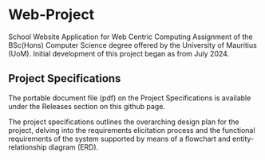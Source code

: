 # Web-Project
School Website Application for Web Centric Computing Assignment of the BSc(Hons) Computer Science degree offered by the University
of Mauritius (UoM). Initial development of this project began as from July 2024.

## Project Specifications
The portable document file (pdf) on the Project Specifications is available under the Releases section on this github page.

The project specifications outlines the overarching design plan for the project, delving into the requirements elicitation
process and the functional requirements of the system supported by means of a flowchart and entity-relationship diagram (ERD).
